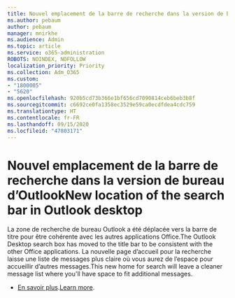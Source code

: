 ```yaml
---
title: Nouvel emplacement de la barre de recherche dans la version de bureau d’Outlook
ms.author: pebaum
author: pebaum
manager: mnirkhe
ms.audience: Admin
ms.topic: article
ms.service: o365-administration
ROBOTS: NOINDEX, NOFOLLOW
localization_priority: Priority
ms.collection: Adm_O365
ms.custom:
- "1800005"
- "5620"
ms.openlocfilehash: 920b5cd73b366e1bf656cd7090814ceb6beb3b8f
ms.sourcegitcommit: c6692ce0fa1358ec3529e59ca0ecdfdea4cdc759
ms.translationtype: HT
ms.contentlocale: fr-FR
ms.lasthandoff: 09/15/2020
ms.locfileid: "47803171"
---
```

# <a name="new-location-of-the-search-bar-in-outlook-desktop"></a><span data-ttu-id="4aae9-102">Nouvel emplacement de la barre de recherche dans la version de bureau d’Outlook</span><span class="sxs-lookup"><span data-stu-id="4aae9-102">New location of the search bar in Outlook desktop</span></span>

<span data-ttu-id="4aae9-103">La zone de recherche de bureau Outlook a été déplacée vers la barre de titre pour être cohérente avec les autres applications Office.</span><span class="sxs-lookup"><span data-stu-id="4aae9-103">The Outlook Desktop search box has moved to the title bar to be consistent with the other Office applications.</span></span> <span data-ttu-id="4aae9-104">La nouvelle page d’accueil pour la recherche laisse une liste de messages plus claire où vous aurez de l’espace pour accueillir d’autres messages.</span><span class="sxs-lookup"><span data-stu-id="4aae9-104">This new home for search will leave a cleaner message list where you'll have space to fit additional messages.</span></span>
- <span data-ttu-id="4aae9-105">[En savoir plus](https://support.microsoft.com/fr-FR/office/96fee452-80cd-492d-a35c-5c37584b416b).</span><span class="sxs-lookup"><span data-stu-id="4aae9-105">[Learn more](https://support.microsoft.com/fr-FR/office/96fee452-80cd-492d-a35c-5c37584b416b).</span></span>
